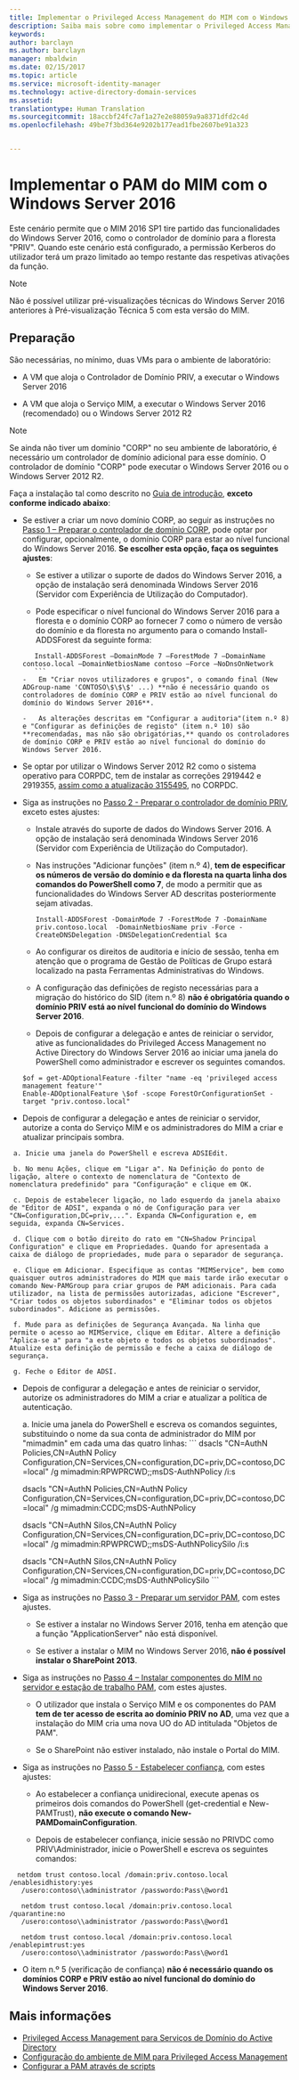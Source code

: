 ```yaml
---
title: Implementar o Privileged Access Management do MIM com o Windows Server 2016 | Documentos da Microsoft
description: Saiba mais sobre como implementar o Privileged Access Management com o Windows Server 2016
keywords: 
author: barclayn
ms.author: barclayn
manager: mbaldwin
ms.date: 02/15/2017
ms.topic: article
ms.service: microsoft-identity-manager
ms.technology: active-directory-domain-services
ms.assetid: 
translationtype: Human Translation
ms.sourcegitcommit: 18accbf24fc7af1a27e2e88059a9a8371dfd2c4d
ms.openlocfilehash: 49be7f3bd364e9202b177ead1fbe2607be91a323


---
```




# <a name="deploy-mim-pam-with-windows-server-2016"></a>Implementar o PAM do MIM com o Windows Server 2016


Este cenário permite que o MIM 2016 SP1 tire partido das funcionalidades do Windows Server 2016, como o controlador de domínio para a floresta "PRIV".  Quando este cenário está configurado, a permissão Kerberos do utilizador terá um prazo limitado ao tempo restante das respetivas ativações da função. 

>[!Note]
Não é possível utilizar pré-visualizações técnicas do Windows Server 2016 anteriores à Pré-visualização Técnica 5 com esta versão do MIM.

## <a name="preparation"></a>Preparação

São necessárias, no mínimo, duas VMs para o ambiente de laboratório:

-   A VM que aloja o Controlador de Domínio PRIV, a executar o Windows Server 2016

-   A VM que aloja o Serviço MIM, a executar o Windows Server 2016 (recomendado) ou o Windows Server 2012 R2

>[!NOTE]
Se ainda não tiver um domínio "CORP" no seu ambiente de laboratório, é necessário um controlador de domínio adicional para esse domínio. O controlador de domínio "CORP" pode executar o Windows Server 2016 ou o Windows Server 2012 R2.


Faça a instalação tal como descrito no [Guia de introdução](/microsoft-identity-manager/pam/privileged-identity-management-for-active-directory-domain-services.md), **exceto conforme indicado abaixo**:

-   Se estiver a criar um novo domínio CORP, ao seguir as instruções no [Passo 1 – Preparar o controlador de domínio CORP](/microsoft-identity-manager/pam/step-1-prepare-corp-domain.md), pode optar por configurar, opcionalmente, o domínio CORP para estar ao nível funcional do Windows Server 2016. **Se escolher esta opção, faça os seguintes ajustes**:

    -   Se estiver a utilizar o suporte de dados do Windows Server 2016, a opção de instalação será denominada Windows Server 2016 (Servidor com Experiência de Utilização do Computador).

    -   Pode especificar o nível funcional do Windows Server 2016 para a floresta e o domínio CORP ao fornecer 7 como o número de versão do domínio e da floresta no argumento para o comando Install-ADDSForest da seguinte forma:
     ```
        Install-ADDSForest –DomainMode 7 –ForestMode 7 –DomainName contoso.local –DomainNetbiosName contoso –Force –NoDnsOnNetwork
        ```
    -   Em "Criar novos utilizadores e grupos", o comando final (New ADGroup-name 'CONTOSO\$\$\$' ...) **não é necessário quando os controladores de domínio CORP e PRIV estão ao nível funcional do domínio do Windows Server 2016**.

    -   As alterações descritas em "Configurar a auditoria"(item n.º 8) e "Configurar as definições de registo" (item n.º 10) são **recomendadas, mas não são obrigatórias,** quando os controladores de domínio CORP e PRIV estão ao nível funcional do domínio do Windows Server 2016.

-   Se optar por utilizar o Windows Server 2012 R2 como o sistema operativo para CORPDC, tem de instalar as correções 2919442 e 2919355, [assim como a atualização 3155495](http://support.microsoft.com/kb/3156418), no CORPDC.

-   Siga as instruções no [Passo 2 - Preparar o controlador de domínio PRIV](/microsoft-identity-manager/pam/step-2-prepare-priv-domain-controller.md), exceto estes ajustes:

    -   Instale através do suporte de dados do Windows Server 2016. A opção de instalação será denominada Windows Server 2016 (Servidor com Experiência de Utilização do Computador).

    -   Nas instruções "Adicionar funções" (item n.º 4), **tem de especificar os números de versão do domínio e da floresta na quarta linha dos comandos do PowerShell como 7**, de modo a permitir que as funcionalidades do Windows Server AD descritas posteriormente sejam ativadas.

        ```
        Install-ADDSForest -DomainMode 7 -ForestMode 7 -DomainName priv.contoso.local  -DomainNetbiosName priv -Force -CreateDNSDelegation -DNSDelegationCredential $ca
        ```  

    -   Ao configurar os direitos de auditoria e início de sessão, tenha em atenção que o programa de Gestão de Políticas de Grupo estará localizado na pasta Ferramentas Administrativas do Windows.

    -   A configuração das definições de registo necessárias para a migração do histórico do SID (item n.º 8) **não é obrigatória quando o domínio PRIV está ao nível funcional do domínio do Windows Server 2016**.

    -   Depois de configurar a delegação e antes de reiniciar o servidor, ative as funcionalidades do Privileged Access Management no Active Directory do Windows Server 2016 ao iniciar uma janela do PowerShell como administrador e escrever os seguintes comandos.

    ```
    $of = get-ADOptionalFeature -filter "name -eq 'privileged access management feature'"
    Enable-ADOptionalFeature \$of -scope ForestOrConfigurationSet -target "priv.contoso.local"
    ```

  -   Depois de configurar a delegação e antes de reiniciar o servidor, autorize a conta do Serviço MIM e os administradores do MIM a criar e atualizar principais sombra.

     a. Inicie uma janela do PowerShell e escreva ADSIEdit.

     b. No menu Ações, clique em "Ligar a". Na Definição do ponto de ligação, altere o contexto de nomenclatura de "Contexto de nomenclatura predefinido" para "Configuração" e clique em OK.

     c. Depois de estabelecer ligação, no lado esquerdo da janela abaixo de "Editor de ADSI", expanda o nó de Configuração para ver "CN=Configuration,DC=priv,...". Expanda CN=Configuration e, em seguida, expanda CN=Services.

     d. Clique com o botão direito do rato em "CN=Shadow Principal Configuration" e clique em Propriedades. Quando for apresentada a caixa de diálogo de propriedades, mude para o separador de segurança.

     e. Clique em Adicionar. Especifique as contas "MIMService", bem como quaisquer outros administradores do MIM que mais tarde irão executar o comando New-PAMGroup para criar grupos de PAM adicionais. Para cada utilizador, na lista de permissões autorizadas, adicione "Escrever", "Criar todos os objetos subordinados" e "Eliminar todos os objetos subordinados". Adicione as permissões.

     f. Mude para as definições de Segurança Avançada. Na linha que permite o acesso ao MIMService, clique em Editar. Altere a definição "Aplica-se a" para "a este objeto e todos os objetos subordinados". Atualize esta definição de permissão e feche a caixa de diálogo de segurança.

     g. Feche o Editor de ADSI.

 -   Depois de configurar a delegação e antes de reiniciar o servidor, autorize os administradores do MIM a criar e atualizar a política de autenticação.

     a.  Inicie uma janela do PowerShell e escreva os comandos seguintes, substituindo o nome da sua conta de administrador do MIM por "mimadmin" em cada uma das quatro linhas:
    ```
       dsacls "CN=AuthN Policies,CN=AuthN Policy
       Configuration,CN=Services,CN=configuration,DC=priv,DC=contoso,DC=local" /g
       mimadmin:RPWPRCWD;;msDS-AuthNPolicy /i:s

       dsacls "CN=AuthN Policies,CN=AuthN Policy
       Configuration,CN=Services,CN=configuration,DC=priv,DC=contoso,DC=local" /g
       mimadmin:CCDC;msDS-AuthNPolicy

       dsacls "CN=AuthN Silos,CN=AuthN Policy
       Configuration,CN=Services,CN=configuration,DC=priv,DC=contoso,DC=local" /g
       mimadmin:RPWPRCWD;;msDS-AuthNPolicySilo /i:s

       dsacls "CN=AuthN Silos,CN=AuthN Policy
       Configuration,CN=Services,CN=configuration,DC=priv,DC=contoso,DC=local" /g
       mimadmin:CCDC;msDS-AuthNPolicySilo
    ```


-   Siga as instruções no [Passo 3 - Preparar um servidor PAM](/microsoft-identity-manager/pam/step-3-prepare-pam-server.md), com estes ajustes.

    -   Se estiver a instalar no Windows Server 2016, tenha em atenção que a função "ApplicationServer" não está disponível.

    -   Se estiver a instalar o MIM no Windows Server 2016, **não é possível instalar o SharePoint 2013**.

-   Siga as instruções no [Passo 4 – Instalar componentes do MIM no servidor e estação de trabalho PAM](/microsoft-identity-manager/pam/step-4-install-mim-components-on-pam-server.md), com estes ajustes.

    -   O utilizador que instala o Serviço MIM e os componentes do PAM **tem de ter acesso de escrita ao domínio PRIV no AD**, uma vez que a instalação do MIM cria uma nova UO do AD intitulada "Objetos de PAM".

    -   Se o SharePoint não estiver instalado, não instale o Portal do MIM.

-   Siga as instruções no [Passo 5 - Estabelecer confiança](/microsoft-identity-manager/pam/step-5-establish-trust-between-priv-corp-forests.md), com estes ajustes:

    -   Ao estabelecer a confiança unidirecional, execute apenas os primeiros dois comandos do PowerShell (get-credential e New-PAMTrust), **não execute o comando New-PAMDomainConfiguration**.

    -   Depois de estabelecer confiança, inicie sessão no PRIVDC como PRIV\\Administrador, inicie o PowerShell e escreva os seguintes comandos:
  ```
    netdom trust contoso.local /domain:priv.contoso.local /enablesidhistory:yes
     /usero:contoso\\administrator /passwordo:Pass\@word1

     netdom trust contoso.local /domain:priv.contoso.local /quarantine:no
     /usero:contoso\\administrator /passwordo:Pass\@word1  

     netdom trust contoso.local /domain:priv.contoso.local /enablepimtrust:yes
     /usero:contoso\\administrator /passwordo:Pass\@word1
  ```

-   O item n.º 5 (verificação de confiança) **não é necessário quando os domínios CORP e PRIV estão ao nível funcional do domínio do Windows Server 2016**.

## <a name="more-information"></a>Mais informações

- [Privileged Access Management para Serviços de Domínio do Active Directory](/microsoft-identity-manager/pam/privileged-identity-management-for-active-directory-domain-services.md)
- [Configuração do ambiente de MIM para Privileged Access Management](/microsoft-identity-manager/pam/configuring-mim-environment-for-pam.md)
- [Configurar a PAM através de scripts](/microsoft-identity-manager/pam/sp1-pam-configure-using-scripts.md)



<!--HONumber=Feb17_HO3-->


